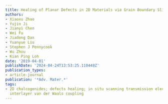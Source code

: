 ```yaml
---
title: Healing of Planar Defects in 2D Materials via Grain Boundary Sliding
authors:
- Xiaoxu Zhao
- Yujin Ji
- Jianyi Chen
- Wei Fu
- Jiadong Dan
- Yuanyue Liu
- Stephen J Pennycook
- Wu Zhou
- Kian Ping Loh
date: '2019-04-01'
publishDate: '2024-04-24T13:53:25.110448Z'
publication_types:
- article-journal
publication: '*Adv. Mater.*'
tags:
- 2D chalcogenides; defects healing; in situ scanning transmission electron microscopy;
  interlayer van der Waals coupling
---
```

